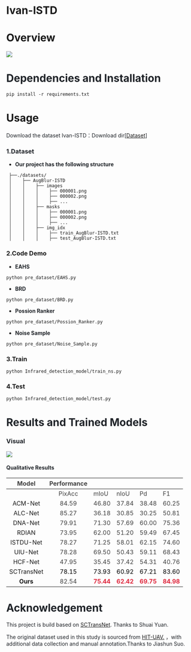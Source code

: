 # Ivan-ISTD
# Overview
![](https://cdn.nlark.com/yuque/0/2025/png/50405538/1760256985485-17b52b81-f596-4b96-956e-6f5df14a895c.png?x-oss-process=image%2Fformat%2Cwebp)
# <font style="color:rgb(31, 35, 40);">Dependencies and Installation</font>
```plain
pip install -r requirements.txt
```

# Usage
<font style="color:rgb(31, 35, 40);">Download the dataset Ivan-ISTD：Download dir[</font>[Dataset](https://pan.baidu.com/s/1t1_TwM3-Ozadu3R6eBh3rA?pwd=gi4c)<font style="color:rgb(31, 35, 40);">]</font>

### <font style="color:rgb(31, 35, 40);">1.Dataset</font>
+ **<font style="color:rgb(31, 35, 40);">Our project has the following structure</font>**

```plain
 ├──./datasets/
 │    ├── AugBlur-ISTD
 │    │    ├── images
 │    │    │    ├── 000001.png
 │    │    │    ├── 000002.png
 │    │    │    ├── ...
 │    │    ├── masks
 │    │    │    ├── 000001.png
 │    │    │    ├── 000002.png
 │    │    │    ├── ...
 │    │    ├── img_idx
 │    │    │    ├── train_AugBlur-ISTD.txt
 │    │    │    ├── test_AugBlur-ISTD.txt
```

### 2.Code Demo
+ **<font style="color:rgb(31, 35, 40);">EAHS</font>**

```plain
python pre_dataset/EAHS.py
```

+ **<font style="color:rgb(31, 35, 40);">BRD</font>**

```plain
python pre_dataset/BRD.py
```

+ **<font style="color:rgb(31, 35, 40);">Possion Ranker</font>**

```plain
python pre_dataset/Possion_Ranker.py
```

+ **<font style="color:rgb(31, 35, 40);">Noise Sample</font>**

```plain
python pre_dataset/Noise_Sample.py
```

### 3.Train
```plain
python Infrared_detection_model/train_ns.py
```

### 4.Test
```plain
python Infrared_detection_model/test.py
```



# <font style="color:rgb(31, 35, 40);">Results and Trained Models</font>
### <font style="color:rgb(31, 35, 40);">Visual</font>
![](https://cdn.nlark.com/yuque/0/2025/png/50405538/1743506123471-92ed2472-74c5-4f1c-b319-fc4622ef7191.png)

#### <font style="color:rgb(31, 35, 40);">Qualitative Results</font>
| <font style="color:rgb(64, 64, 64);">Model</font> | <font style="color:rgb(64, 64, 64);">Performance</font> | | | | |
| :---: | :---: | --- | --- | --- | --- |
| | <font style="color:rgb(64, 64, 64);">PixAcc</font> | <font style="color:rgb(64, 64, 64);">mIoU</font> | <font style="color:rgb(64, 64, 64);">nIoU</font> | <font style="color:rgb(64, 64, 64);">Pd</font> | <font style="color:rgb(64, 64, 64);">F1</font> |
| ACM-Net  | <font style="color:rgb(64, 64, 64);">84.59</font> | <font style="color:rgb(64, 64, 64);">46.80</font> | <font style="color:rgb(64, 64, 64);">37.84</font> | <font style="color:rgb(64, 64, 64);">38.48</font> | <font style="color:rgb(64, 64, 64);">60.25</font> |
| ALC-Net | <font style="color:rgb(64, 64, 64);">85.27</font> | <font style="color:rgb(64, 64, 64);">36.18</font> | <font style="color:rgb(64, 64, 64);">30.85</font> | <font style="color:rgb(64, 64, 64);">30.25</font> | <font style="color:rgb(64, 64, 64);">50.81</font> |
| DNA-Net | <font style="color:rgb(64, 64, 64);">79.91</font> | <font style="color:rgb(64, 64, 64);">71.30</font> | <font style="color:rgb(64, 64, 64);">57.69</font> | <font style="color:rgb(64, 64, 64);">60.00</font> | <font style="color:rgb(64, 64, 64);">75.36</font> |
| RDIAN | <font style="color:rgb(64, 64, 64);">73.95</font> | <font style="color:rgb(64, 64, 64);">62.00</font> | <font style="color:rgb(64, 64, 64);">51.20</font> | <font style="color:rgb(64, 64, 64);">59.49</font> | <font style="color:rgb(64, 64, 64);">67.45</font> |
| ISTDU-Net | <font style="color:rgb(64, 64, 64);">78.27</font> | <font style="color:rgb(64, 64, 64);">71.25</font> | <font style="color:rgb(64, 64, 64);">58.01</font> | <font style="color:rgb(64, 64, 64);">62.15</font> | <font style="color:rgb(64, 64, 64);">74.60</font> |
| UIU-Net | <font style="color:rgb(64, 64, 64);">78.28</font> | <font style="color:rgb(64, 64, 64);">69.50</font> | <font style="color:rgb(64, 64, 64);">50.43</font> | <font style="color:rgb(64, 64, 64);">59.11</font> | <font style="color:rgb(64, 64, 64);">68.43</font> |
| HCF-Net | <font style="color:rgb(64, 64, 64);">47.95</font> | <font style="color:rgb(64, 64, 64);">35.45</font> | <font style="color:rgb(64, 64, 64);">37.42</font> | <font style="color:rgb(64, 64, 64);">54.31</font> | <font style="color:rgb(64, 64, 64);">40.76</font> |
| SCTransNet | <font style="color:#000000;">78.15</font> | <font style="color:#000000;">73.93</font> | <font style="color:#000000;">60.92</font> | <font style="color:#000000;">67.21</font> | <font style="color:#000000;">83.60</font> |
| **Ours** | <font style="color:rgb(64, 64, 64);">82.54</font> | **<font style="color:#DF2A3F;">75.44</font>** | **<font style="color:#DF2A3F;">62.42</font>** | **<font style="color:#DF2A3F;">69.75</font>** | **<font style="color:#DF2A3F;">84.98</font>** |




# <font style="color:rgb(31, 35, 40);">Acknowledgement</font>
<font style="color:rgb(31, 35, 40);">This project is build based on</font><font style="color:rgb(31, 35, 40);"> </font>[SCTransNet](https://github.com/xdFai/SCTransNet)<font style="color:rgb(31, 35, 40);">. Thanks to Shuai Yuan.</font>

<font style="color:rgb(31, 35, 40);">The original dataset used in this study is sourced from </font>[HIT-UAV.](https://github.com/suojiashun/HIT-UAV-Infrared-Thermal-Dataset)<font style="color:rgb(31, 35, 40);"> ，with additional data collection and manual annotation.Thanks to Jiashun Suo.</font>



